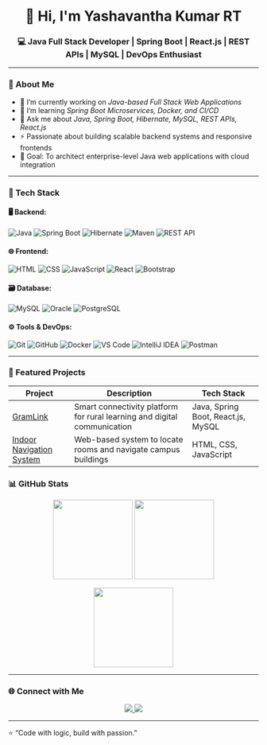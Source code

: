  <h1 align="center">👋 Hi, I'm Yashavantha Kumar RT</h1>
<h3 align="center">💻 Java Full Stack Developer | Spring Boot | React.js | REST APIs | MySQL | DevOps Enthusiast</h3>

---

### 🚀 About Me
- 🔭 I’m currently working on *Java-based Full Stack Web Applications*
- 🌱 I’m learning *Spring Boot Microservices, Docker, and CI/CD*
- 💬 Ask me about *Java, Spring Boot, Hibernate, MySQL, REST APIs, React.js*
- ⚡ Passionate about building scalable backend systems and responsive frontends  
- 🎯 Goal: To architect enterprise-level Java web applications with cloud integration  

---

### 🧠 Tech Stack

#### 🖥 Backend:
![Java](https://img.shields.io/badge/Java-%23ED8B00.svg?style=for-the-badge&logo=openjdk&logoColor=white)
![Spring Boot](https://img.shields.io/badge/Spring%20Boot-6DB33F.svg?style=for-the-badge&logo=springboot&logoColor=white)
![Hibernate](https://img.shields.io/badge/Hibernate-59666C.svg?style=for-the-badge&logo=hibernate&logoColor=white)
![Maven](https://img.shields.io/badge/Maven-C71A36.svg?style=for-the-badge&logo=apachemaven&logoColor=white)
![REST API](https://img.shields.io/badge/REST%20API-02569B.svg?style=for-the-badge)

#### 🌐 Frontend:
![HTML](https://img.shields.io/badge/HTML5-E34F26.svg?style=for-the-badge&logo=html5&logoColor=white)
![CSS](https://img.shields.io/badge/CSS3-1572B6.svg?style=for-the-badge&logo=css3&logoColor=white)
![JavaScript](https://img.shields.io/badge/JavaScript-F7DF1E.svg?style=for-the-badge&logo=javascript&logoColor=black)
![React](https://img.shields.io/badge/React-20232A.svg?style=for-the-badge&logo=react&logoColor=61DAFB)
![Bootstrap](https://img.shields.io/badge/Bootstrap-563D7C.svg?style=for-the-badge&logo=bootstrap&logoColor=white)

#### 🗃 Database:
![MySQL](https://img.shields.io/badge/MySQL-005C84.svg?style=for-the-badge&logo=mysql&logoColor=white)
![Oracle](https://img.shields.io/badge/Oracle-F80000.svg?style=for-the-badge&logo=oracle&logoColor=white)
![PostgreSQL](https://img.shields.io/badge/PostgreSQL-316192.svg?style=for-the-badge&logo=postgresql&logoColor=white)

#### ⚙ Tools & DevOps:
![Git](https://img.shields.io/badge/Git-F05032.svg?style=for-the-badge&logo=git&logoColor=white)
![GitHub](https://img.shields.io/badge/GitHub-181717.svg?style=for-the-badge&logo=github&logoColor=white)
![Docker](https://img.shields.io/badge/Docker-2496ED.svg?style=for-the-badge&logo=docker&logoColor=white)
![VS Code](https://img.shields.io/badge/VS%20Code-0078D4.svg?style=for-the-badge&logo=visual-studio-code&logoColor=white)
![IntelliJ IDEA](https://img.shields.io/badge/IntelliJ%20IDEA-000000.svg?style=for-the-badge&logo=intellij-idea&logoColor=white)
![Postman](https://img.shields.io/badge/Postman-FF6C37.svg?style=for-the-badge&logo=postman&logoColor=white)

---

### 📂 Featured Projects

| Project | Description | Tech Stack |
|----------|--------------|------------|
| [GramLink](https://github.com/your-username/GramLink) | Smart connectivity platform for rural learning and digital communication | Java, Spring Boot, React.js, MySQL |
| [Indoor Navigation System](https://github.com/your-username/IndoorNavigationSystem) | Web-based system to locate rooms and navigate campus buildings | HTML, CSS, JavaScript |
 
 

### 📊 GitHub Stats

<p align="center">
  <img src="https://github-readme-stats.vercel.app/api?username=your-username&show_icons=true&theme=tokyonight" height="160em"/>
  <img src="https://github-readme-streak-stats.herokuapp.com/?user=your-username&theme=tokyonight" height="160em"/>
</p>

<p align="center">
  <img src="https://github-readme-stats.vercel.app/api/top-langs/?username=your-username&layout=compact&theme=tokyonight" height="160em"/>
</p>

---

### 🌐 Connect with Me

<p align="center">
  <a href="https://www.linkedin.com/in/yashavantha-kumar-rt-081302318/" target="_blank">
    <img src="https://img.shields.io/badge/LinkedIn-0077B5.svg?style=for-the-badge&logo=linkedin&logoColor=white"/>
  </a>
   
  <a href="mailto:yashavanthakumarrt53@gmail.com" target="_blank">
    <img src="https://img.shields.io/badge/Gmail-D14836.svg?style=for-the-badge&logo=gmail&logoColor=white"/>
  </a>
</p>

---

⭐ “Code with logic, build with passion.”
